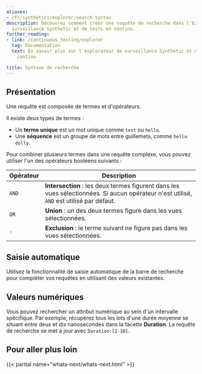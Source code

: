 ```yaml
---
aliases:
- /fr/synthetics/explorer/search_syntax
description: Découvrez comment créer une requête de recherche dans l'Explorateur de
  surveillance Synthetic et de tests en continu.
further_reading:
- link: /continuous_testing/explorer
  tag: Documentation
  text: En savoir plus sur l'explorateur de surveillance Synthetic et de tests en
    continu

title: Syntaxe de recherche
---
```


## Présentation

Une requête est composée de termes et d'opérateurs.

Il existe deux types de termes :

- Un **terme unique** est un mot unique comme `test` ou `hello`.
- Une **séquence** est un groupe de mots entre guillemets, comme `hello dolly`.

Pour combiner plusieurs termes dans une requête complexe, vous pouvez utiliser l'un des opérateurs booléens suivants :

| Opérateur | Description                                                                                        |
|--------------|------------------------------------------------------------------------------------------------------- |
| `AND`        | **Intersection** : les deux termes figurent dans les vues sélectionnées. Si aucun opérateur n'est utilisé, `AND` est utilisé par défaut. |
| `OR`         | **Union** : un des deux termes figure dans les vues sélectionnées.                                             |
| `-`          | **Exclusion** : le terme suivant ne figure pas dans les vues sélectionnées.                                                  |

## Saisie automatique

Utilisez la fonctionnalité de saisie automatique de la barre de recherche pour compléter vos requêtes en utilisant des valeurs existantes.

## Valeurs numériques

Vous pouvez rechercher un attribut numérique au sein d'un intervalle spécifique. Par exemple, récupérez tous les lots d'une durée moyenne se situant entre deux et dix nanosecondes dans la facette **Duration**. La requête de recherche se met à jour avec `Duration:[2-10]`.

## Pour aller plus loin

{{< partial name="whats-next/whats-next.html" >}}
